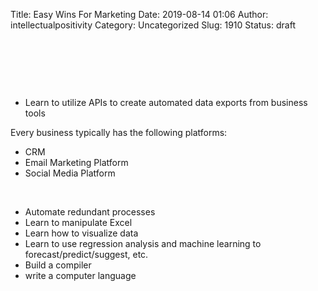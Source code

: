 Title: Easy Wins For Marketing
Date: 2019-08-14 01:06
Author: intellectualpositivity
Category: Uncategorized
Slug: 1910
Status: draft

 

 

 

-   Learn to utilize APIs to create automated data exports from business tools

Every business typically has the following platforms:

-   CRM
-   Email Marketing Platform
-   Social Media Platform

 

-   Automate redundant processes
-   Learn to manipulate Excel
-   Learn how to visualize data
-   Learn to use regression analysis and machine learning to forecast/predict/suggest, etc.
-   Build a compiler
-   write a computer language
